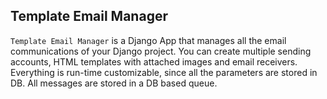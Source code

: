 ## Template Email Manager

`Template Email Manager` is a Django App that manages all the email communications of your Django project. You can create multiple sending accounts, HTML templates with attached images and email receivers. Everything is run-time customizable, since all the parameters are stored in DB. All messages are stored in a DB based queue.
